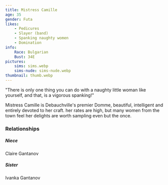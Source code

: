 ```yaml
---
title: Mistress Camille
age: 35
gender: Futa
likes: 
    - Pedicures
    - Slayer (band)
    - Spanking naughty women
    - Domination
info:
    Race: Bulgarian
    Bust: 34E
pictures:
    sims: sims.webp
    sims-nude: sims-nude.webp
thumbnail: thumb.webp
---
```


"There is only one thing you can do with a naughty little woman like yourself, and that, is a vigorous spanking!"

Mistress Camille is Debauchville's premier Domme, beautiful, intelligent and entirely devoted to her craft. her rates are high, but many women from the town feel her delights are worth sampling even but the once.


### Relationships

##### Niece

Claire Gantanov

##### Sister 

Ivanka Gantanov